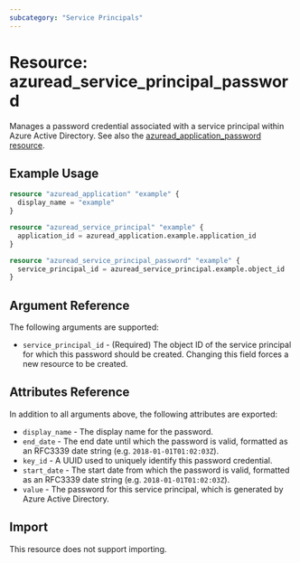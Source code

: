 ```yaml
---
subcategory: "Service Principals"
---
```


# Resource: azuread_service_principal_password

Manages a password credential associated with a service principal within Azure Active Directory. See also the [azuread_application_password resource](application_password.html).

## Example Usage

```terraform
resource "azuread_application" "example" {
  display_name = "example"
}

resource "azuread_service_principal" "example" {
  application_id = azuread_application.example.application_id
}

resource "azuread_service_principal_password" "example" {
  service_principal_id = azuread_service_principal.example.object_id
}
```

## Argument Reference

The following arguments are supported:

* `service_principal_id` - (Required) The object ID of the service principal for which this password should be created. Changing this field forces a new resource to be created.

## Attributes Reference

In addition to all arguments above, the following attributes are exported:

* `display_name` - The display name for the password.
* `end_date` - The end date until which the password is valid, formatted as an RFC3339 date string (e.g. `2018-01-01T01:02:03Z`).
* `key_id` - A UUID used to uniquely identify this password credential.
* `start_date` - The start date from which the password is valid, formatted as an RFC3339 date string (e.g. `2018-01-01T01:02:03Z`).
* `value` - The password for this service principal, which is generated by Azure Active Directory.

## Import

This resource does not support importing.
